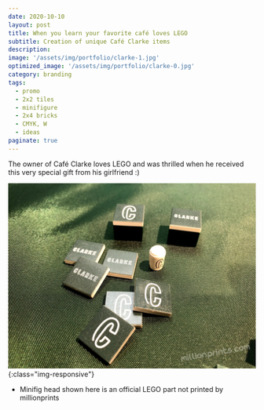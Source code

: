```yaml
---
date: 2020-10-10
layout: post
title: When you learn your favorite café loves LEGO
subtitle: Creation of unique Café Clarke items 
description:
image: '/assets/img/portfolio/clarke-1.jpg'
optimized_image: '/assets/img/portfolio/clarke-0.jpg'
category: branding
tags:
  - promo
  - 2x2 tiles
  - minifigure
  - 2x4 bricks
  - CMYK, W
  - ideas
paginate: true
---
```


The owner of Café Clarke loves LEGO and was thrilled when he received this very special gift from his girlfriend :)

![other views](/assets/img/portfolio/clarke-2.jpg){:class="img-responsive"}


* Minifig head shown here is an official LEGO part not printed by millionprints




